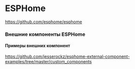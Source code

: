 # ESPHome #
https://github.com/esphome/esphome

### Внешние компоненты ESPHome ###
#### Примеры внешних компонент ####
https://github.com/jesserockz/esphome-external-component-examples/tree/master/custom_components
